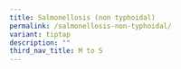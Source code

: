 ```yaml
---
title: Salmonellosis (non typhoidal)
permalink: /salmonellosis-non-typhoidal/
variant: tiptap
description: ""
third_nav_title: M to S
---
```

